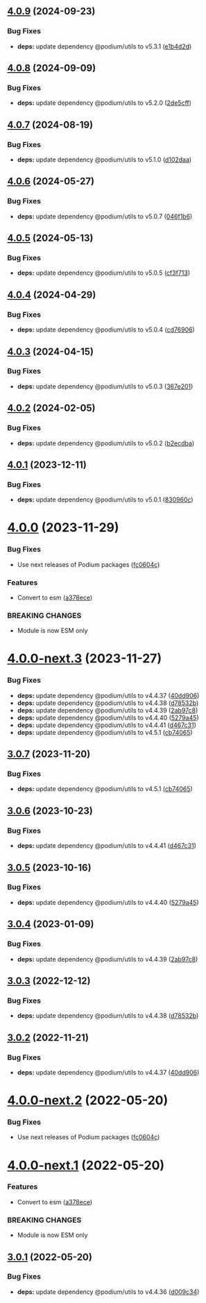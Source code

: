 ## [4.0.9](https://github.com/podium-lib/hapi-layout/compare/v4.0.8...v4.0.9) (2024-09-23)


### Bug Fixes

* **deps:** update dependency @podium/utils to v5.3.1 ([e1b4d2d](https://github.com/podium-lib/hapi-layout/commit/e1b4d2d39dd6e99fbd898f72b83719adda28a4e5))

## [4.0.8](https://github.com/podium-lib/hapi-layout/compare/v4.0.7...v4.0.8) (2024-09-09)


### Bug Fixes

* **deps:** update dependency @podium/utils to v5.2.0 ([2de5cff](https://github.com/podium-lib/hapi-layout/commit/2de5cff01ad0884c36a44783188409618372aa28))

## [4.0.7](https://github.com/podium-lib/hapi-layout/compare/v4.0.6...v4.0.7) (2024-08-19)


### Bug Fixes

* **deps:** update dependency @podium/utils to v5.1.0 ([d102daa](https://github.com/podium-lib/hapi-layout/commit/d102daab6e9bd6fed55a67607cbaab59b9aaa88a))

## [4.0.6](https://github.com/podium-lib/hapi-layout/compare/v4.0.5...v4.0.6) (2024-05-27)


### Bug Fixes

* **deps:** update dependency @podium/utils to v5.0.7 ([046f1b6](https://github.com/podium-lib/hapi-layout/commit/046f1b6be8b25a1ae94c2e6e1c017d860cd3279f))

## [4.0.5](https://github.com/podium-lib/hapi-layout/compare/v4.0.4...v4.0.5) (2024-05-13)


### Bug Fixes

* **deps:** update dependency @podium/utils to v5.0.5 ([cf3f713](https://github.com/podium-lib/hapi-layout/commit/cf3f713dfce330b3c1d3589e705c9e61b5c0539c))

## [4.0.4](https://github.com/podium-lib/hapi-layout/compare/v4.0.3...v4.0.4) (2024-04-29)


### Bug Fixes

* **deps:** update dependency @podium/utils to v5.0.4 ([cd76906](https://github.com/podium-lib/hapi-layout/commit/cd769064e07a39f2d74b770973a13d27194a8b7f))

## [4.0.3](https://github.com/podium-lib/hapi-layout/compare/v4.0.2...v4.0.3) (2024-04-15)


### Bug Fixes

* **deps:** update dependency @podium/utils to v5.0.3 ([367e201](https://github.com/podium-lib/hapi-layout/commit/367e201d1725bb976164d88de4eca43fac3e7686))

## [4.0.2](https://github.com/podium-lib/hapi-layout/compare/v4.0.1...v4.0.2) (2024-02-05)


### Bug Fixes

* **deps:** update dependency @podium/utils to v5.0.2 ([b2ecdba](https://github.com/podium-lib/hapi-layout/commit/b2ecdba105e5874ce9b272be84fcad1c021872fe))

## [4.0.1](https://github.com/podium-lib/hapi-layout/compare/v4.0.0...v4.0.1) (2023-12-11)


### Bug Fixes

* **deps:** update dependency @podium/utils to v5.0.1 ([830960c](https://github.com/podium-lib/hapi-layout/commit/830960cc6a29dd1f982c1cf366f769e1f4699662))

# [4.0.0](https://github.com/podium-lib/hapi-layout/compare/v3.0.7...v4.0.0) (2023-11-29)


### Bug Fixes

* Use next releases of Podium packages ([fc0604c](https://github.com/podium-lib/hapi-layout/commit/fc0604c979923e237421d9551c5b3eff6d52de2f))


### Features

* Convert to esm ([a378ece](https://github.com/podium-lib/hapi-layout/commit/a378ece3faadfd6708b95b356efb080f1049a6e8))


### BREAKING CHANGES

* Module is now ESM only

# [4.0.0-next.3](https://github.com/podium-lib/hapi-layout/compare/v4.0.0-next.2...v4.0.0-next.3) (2023-11-27)


### Bug Fixes

* **deps:** update dependency @podium/utils to v4.4.37 ([40dd906](https://github.com/podium-lib/hapi-layout/commit/40dd906f5f3178607bd1af8f1f865de9f5c84539))
* **deps:** update dependency @podium/utils to v4.4.38 ([d78532b](https://github.com/podium-lib/hapi-layout/commit/d78532bf7995d91e6e969c3ff19c49209ad478dc))
* **deps:** update dependency @podium/utils to v4.4.39 ([2ab97c8](https://github.com/podium-lib/hapi-layout/commit/2ab97c8da0a6b8c027a572636fa4033874583287))
* **deps:** update dependency @podium/utils to v4.4.40 ([5279a45](https://github.com/podium-lib/hapi-layout/commit/5279a456cb88fdbb1ca614e51a3a530af02ac4b7))
* **deps:** update dependency @podium/utils to v4.4.41 ([d467c31](https://github.com/podium-lib/hapi-layout/commit/d467c3180e49f7b42229f86f60f7a479bbfa219b))
* **deps:** update dependency @podium/utils to v4.5.1 ([cb74065](https://github.com/podium-lib/hapi-layout/commit/cb74065c01cc924b8f4c0b2c8a647bcd813099bd))

## [3.0.7](https://github.com/podium-lib/hapi-layout/compare/v3.0.6...v3.0.7) (2023-11-20)


### Bug Fixes

* **deps:** update dependency @podium/utils to v4.5.1 ([cb74065](https://github.com/podium-lib/hapi-layout/commit/cb74065c01cc924b8f4c0b2c8a647bcd813099bd))

## [3.0.6](https://github.com/podium-lib/hapi-layout/compare/v3.0.5...v3.0.6) (2023-10-23)


### Bug Fixes

* **deps:** update dependency @podium/utils to v4.4.41 ([d467c31](https://github.com/podium-lib/hapi-layout/commit/d467c3180e49f7b42229f86f60f7a479bbfa219b))

## [3.0.5](https://github.com/podium-lib/hapi-layout/compare/v3.0.4...v3.0.5) (2023-10-16)


### Bug Fixes

* **deps:** update dependency @podium/utils to v4.4.40 ([5279a45](https://github.com/podium-lib/hapi-layout/commit/5279a456cb88fdbb1ca614e51a3a530af02ac4b7))

## [3.0.4](https://github.com/podium-lib/hapi-layout/compare/v3.0.3...v3.0.4) (2023-01-09)


### Bug Fixes

* **deps:** update dependency @podium/utils to v4.4.39 ([2ab97c8](https://github.com/podium-lib/hapi-layout/commit/2ab97c8da0a6b8c027a572636fa4033874583287))

## [3.0.3](https://github.com/podium-lib/hapi-layout/compare/v3.0.2...v3.0.3) (2022-12-12)


### Bug Fixes

* **deps:** update dependency @podium/utils to v4.4.38 ([d78532b](https://github.com/podium-lib/hapi-layout/commit/d78532bf7995d91e6e969c3ff19c49209ad478dc))

## [3.0.2](https://github.com/podium-lib/hapi-layout/compare/v3.0.1...v3.0.2) (2022-11-21)


### Bug Fixes

* **deps:** update dependency @podium/utils to v4.4.37 ([40dd906](https://github.com/podium-lib/hapi-layout/commit/40dd906f5f3178607bd1af8f1f865de9f5c84539))

# [4.0.0-next.2](https://github.com/podium-lib/hapi-layout/compare/v4.0.0-next.1...v4.0.0-next.2) (2022-05-20)


### Bug Fixes

* Use next releases of Podium packages ([fc0604c](https://github.com/podium-lib/hapi-layout/commit/fc0604c979923e237421d9551c5b3eff6d52de2f))

# [4.0.0-next.1](https://github.com/podium-lib/hapi-layout/compare/v3.0.1...v4.0.0-next.1) (2022-05-20)


### Features

* Convert to esm ([a378ece](https://github.com/podium-lib/hapi-layout/commit/a378ece3faadfd6708b95b356efb080f1049a6e8))


### BREAKING CHANGES

* Module is now ESM only

## [3.0.1](https://github.com/podium-lib/hapi-layout/compare/v3.0.0...v3.0.1) (2022-05-20)


### Bug Fixes

* **deps:** update dependency @podium/utils to v4.4.36 ([d009c34](https://github.com/podium-lib/hapi-layout/commit/d009c3483b15bc694ab74d8e9a465b86cb696abd))
